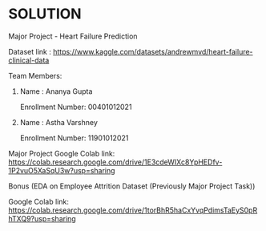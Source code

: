 # SOLUTION

Major Project - Heart Failure Prediction

Dataset link : https://www.kaggle.com/datasets/andrewmvd/heart-failure-clinical-data

Team Members:

1. Name : Ananya Gupta

   Enrollment Number: 00401012021

2. Name : Astha Varshney

   Enrollment Number: 11901012021

Major Project Google Colab link: https://colab.research.google.com/drive/1E3cdeWIXc8YpHEDfv-1P2vuO5XaSqU3w?usp=sharing



Bonus (EDA on Employee Attrition Dataset (Previously Major Project Task))

Google Colab link: https://colab.research.google.com/drive/1torBhR5haCxYvqPdimsTaEyS0pRhTXQ9?usp=sharing

